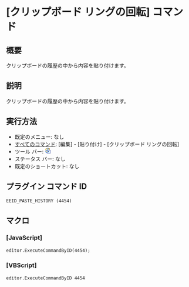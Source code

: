 # \[クリップボード リングの回転\] コマンド

## 概要

クリップボードの履歴の中から内容を貼り付けます。

## 説明

クリップボードの履歴の中から内容を貼り付けます。

## 実行方法

- 既定のメニュー: なし
- [すべてのコマンド](../../glossary/allcommands): \[編集\] \- \[貼り付け\] \- \[クリップボード リングの回転\]
- ツール バー: ![](../../images/cycle_clipboard_ring.png)
- ステータス バー: なし
- 既定のショートカット: なし

## プラグイン コマンド ID

```
EEID_PASTE_HISTORY (4454)
```

## マクロ

### \[JavaScript\]

```
editor.ExecuteCommandByID(4454);
```

### \[VBScript\]

```
editor.ExecuteCommandByID 4454
```
